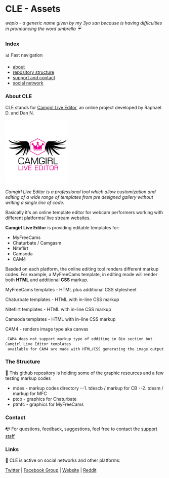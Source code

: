 # CLE - Assets 

*wapio - a generic name given by my 3yo san because is having difficulties in pronouncing the word umbrella :umbrella:*



### Index

:bar_chart: Fast navigation

* [about](docs/README.md#about-cle)
* [repository structure](docs/README.md#the-structure)
* [support and contact](docs/README.md#contact)
* [social network](docs/README.md#links)





### About CLE

CLE stands for [Camgirl Live Editor](https://camgirl.xniteproductions.com/cb-profiler/), an online project developed by Raphael D. and Dan N.

![alt text](https://raw.githubusercontent.com/cssmfc/wapio/master/mdes/1a.png "Camgirl Live Editor")

*Camgirl Live Editor is a professional tool which allow customization and editing of a wide range of templates from pre designed gallery without writing a single line of code.*

Basically it's an online template editor for webcam performers working with different platforms/ live stream websites.


**Camgirl Live Editor** is providing editable templates for:

* MyFreeCams
* Chaturbate / Camgasm
* Niteflirt
* Camsoda
* CAM4

Basded on each platform, the online editing tool renders different markup codes.
For example, a MyFreeCams template, in editing mode will render both **HTML** and additional **CSS** markup.

MyFreeCams templates - HTML plus additional CSS stylesheet

Chaturbate templates - HTML with in-line CSS markup

Niteflirt templates - HTML with in-line CSS markup

Camsoda templates - HTML with in-line CSS markup

CAM4 - renders image type aka canvas

     CAM4 does not support markup type of edditing in Bio section but Camgirl Live Editor templates 
     available for CAM4 are made with HTML/CSS generating the image output


### The Structure

:open_file_folder: This github repository is holding some of the graphic resources and a few testing markup codes

* mdes - markup codes directory
 --1. tdescb  / markup for CB
 --2. tdesm  / markup for MFC
* ptcb - graphics for Chaturbate
* ptmfc - graphics for MyFreeCams


### Contact

:mailbox_with_no_mail: For questions, feedback, suggestions, feel free to contact the [support staff](https://camgirl.xniteproductions.com/cb-profiler/contact/) 


### Links 

:link: CLE is active on social networks and other platforms:

[Twitter](https://www.twitter.com/CSSMFC) | [Facebook Group](https://www.facebook.com/groups/xniteproductions/) | [Website](https://camgirl.xniteproductions.com/cb-profiler/) | [Reddit](https://www.reddit.com/r/CamgirlLiveEditor/)
